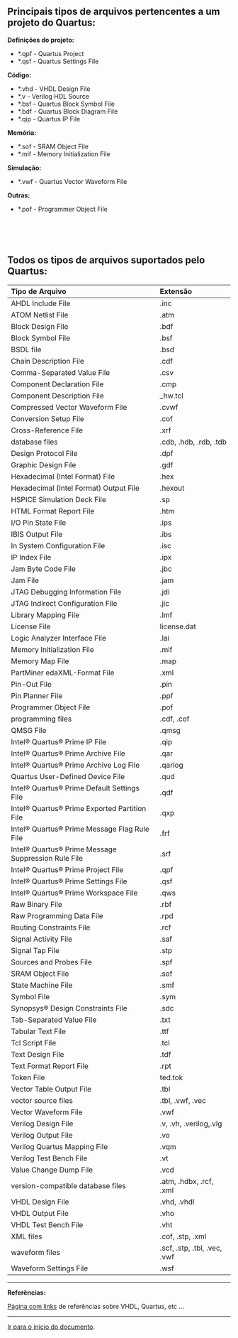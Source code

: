 <a name="inicio"></a>

## Principais tipos de arquivos pertencentes a um projeto do Quartus:

**Definições do projeto:**

-   \*.qpf - Quartus Project
-   \*.qsf - Quartus Settings File

**Código:**

-   \*.vhd - VHDL Design File
-   \*.v   - Verilog HDL Source
-   \*.bsf - Quartus Block Symbol File
-   \*.bdf - Quartus Block Diagram File
-   \*.qip - Quartus IP File

**Memória:**

-   \*.sof - SRAM Object File
-   \*.mif - Memory Initialization File

**Simulação:**

-   \*.vwf - Quartus Vector Waveform File

**Outras:**

-   \*.pof - Programmer Object File

<br><br><br>

## Todos os tipos de arquivos suportados pelo Quartus:

Tipo de Arquivo | Extensão
:---------|:--
AHDL Include File | .inc
ATOM Netlist File | .atm
Block Design File | .bdf
Block Symbol File | .bsf
BSDL file | .bsd
Chain Description File | .cdf
Comma-Separated Value File | .csv
Component Declaration File | .cmp
Component Description File | _hw.tcl
Compressed Vector Waveform File | .cvwf
Conversion Setup File | .cof
Cross-Reference File | .xrf
database files | .cdb, .hdb, .rdb, .tdb
Design Protocol File | .dpf
Graphic Design File | .gdf
Hexadecimal (Intel Format) File | .hex
Hexadecimal (Intel Format) Output File | .hexout
HSPICE Simulation Deck File | .sp
HTML Format Report File | .htm
I\/O Pin State File | .ips
IBIS Output File | .ibs
In System Configuration File | .isc
IP Index File | .ipx
Jam Byte Code File | .jbc
Jam File | .jam
JTAG Debugging Information File | .jdi
JTAG Indirect Configuration File | .jic
Library Mapping File | .lmf
License File | license.dat
Logic Analyzer Interface File | .lai
Memory Initialization File | .mif
Memory Map File | .map
PartMiner edaXML-Format File | .xml
Pin-Out File | .pin
Pin Planner File | .ppf
Programmer Object File | .pof
programming files | .cdf, .cof
QMSG File | .qmsg
Intel® Quartus® Prime IP File | .qip
Intel® Quartus® Prime Archive File | .qar
Intel® Quartus® Prime Archive Log File | .qarlog
Quartus User-Defined Device File | .qud
Intel® Quartus® Prime Default Settings File | .qdf
Intel® Quartus® Prime Exported Partition File | .qxp
Intel® Quartus® Prime Message Flag Rule File | .frf
Intel® Quartus® Prime Message Suppression Rule File | .srf
Intel® Quartus® Prime Project File | .qpf
Intel® Quartus® Prime Settings File | .qsf
Intel® Quartus® Prime Workspace File | .qws
Raw Binary File | .rbf
Raw Programming Data File | .rpd
Routing Constraints File | .rcf
Signal Activity File | .saf
Signal Tap File | .stp
Sources and Probes File | .spf
SRAM Object File | .sof
State Machine File | .smf
Symbol File | .sym
Synopsys® Design Constraints File | .sdc
Tab-Separated Value File | .txt
Tabular Text File | .ttf
Tcl Script File | .tcl
Text Design File | .tdf
Text Format Report File | .rpt
Token File | ted.tok
Vector Table Output File | .tbl
vector source files | .tbl, .vwf, .vec
Vector Waveform File | .vwf
Verilog Design File | .v, .vh, .verilog,.vlg
Verilog Output File | .vo
Verilog Quartus Mapping File | .vqm
Verilog Test Bench File | .vt
Value Change Dump File | .vcd
version-compatible database files | .atm, .hdbx, .rcf, .xml
VHDL Design File | .vhd, .vhdl
VHDL Output File | .vho
VHDL Test Bench File | .vht
XML files | .cof, .stp, .xml
waveform files | .scf, .stp, .tbl, .vec, .vwf
Waveform Settings File | .wsf

***

**Referências:**

[Página com links][linksUteis] de referências sobre VHDL, Quartus, etc ...

***

<a name="fimDocumento"></a> [Ir para o início do documento](#inicio).

<!---
######### (inicio dos links) ##########
--->

[linksUteis]: ../linksUteis.html
